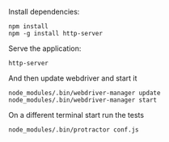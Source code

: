Install dependencies:

```
npm install
npm -g install http-server
```

Serve the application:
```
http-server
```

And then update webdriver and start it
```
node_modules/.bin/webdriver-manager update
node_modules/.bin/webdriver-manager start
```

On a different terminal start run the tests
```
node_modules/.bin/protractor conf.js
```
